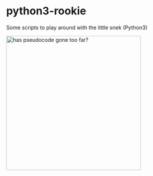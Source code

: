 # python3-rookie
Some scripts to play around with the little snek (Python3)

<img src="https://lh3.googleusercontent.com/-_KblBnILCw4/WS7I2V3QXQI/AAAAAAAAKuo/DMvaWzAj9LoIx74PAxIouNAyTf8VkBVygCJoC/w530-h529-n-rw/python-pseudocode.jpg" alt="has pseudocode gone too far?" width="360" height="360" border="0" />
